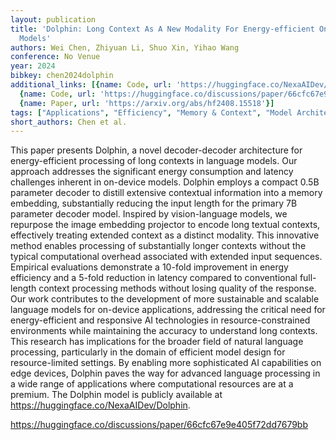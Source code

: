 ```yaml
---
layout: publication
title: 'Dolphin: Long Context As A New Modality For Energy-efficient On-device Language
  Models'
authors: Wei Chen, Zhiyuan Li, Shuo Xin, Yihao Wang
conference: No Venue
year: 2024
bibkey: chen2024dolphin
additional_links: [{name: Code, url: 'https://huggingface.co/NexaAIDev/Dolphin'},
  {name: Code, url: 'https://huggingface.co/discussions/paper/66cfc67e9e405f72dd7679bb'},
  {name: Paper, url: 'https://arxiv.org/abs/hf2408.15518'}]
tags: ["Applications", "Efficiency", "Memory & Context", "Model Architecture"]
short_authors: Chen et al.
---
```

This paper presents Dolphin, a novel decoder-decoder architecture for energy-efficient processing of long contexts in language models. Our approach addresses the significant energy consumption and latency challenges inherent in on-device models. Dolphin employs a compact 0.5B parameter decoder to distill extensive contextual information into a memory embedding, substantially reducing the input length for the primary 7B parameter decoder model. Inspired by vision-language models, we repurpose the image embedding projector to encode long textual contexts, effectively treating extended context as a distinct modality. This innovative method enables processing of substantially longer contexts without the typical computational overhead associated with extended input sequences. Empirical evaluations demonstrate a 10-fold improvement in energy efficiency and a 5-fold reduction in latency compared to conventional full-length context processing methods without losing quality of the response. Our work contributes to the development of more sustainable and scalable language models for on-device applications, addressing the critical need for energy-efficient and responsive AI technologies in resource-constrained environments while maintaining the accuracy to understand long contexts. This research has implications for the broader field of natural language processing, particularly in the domain of efficient model design for resource-limited settings. By enabling more sophisticated AI capabilities on edge devices, Dolphin paves the way for advanced language processing in a wide range of applications where computational resources are at a premium. The Dolphin model is publicly available at https://huggingface.co/NexaAIDev/Dolphin.

https://huggingface.co/discussions/paper/66cfc67e9e405f72dd7679bb